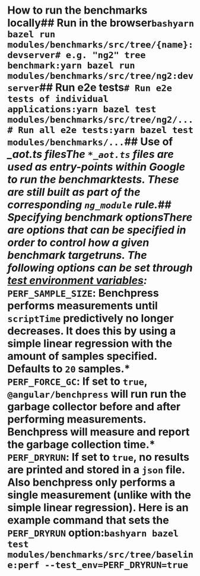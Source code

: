 # How to run the benchmarks locally## Run in the browser```bashyarn bazel run modules/benchmarks/src/tree/{name}:devserver# e.g. "ng2" tree benchmark:yarn bazel run modules/benchmarks/src/tree/ng2:devserver```## Run e2e tests```# Run e2e tests of individual applications:yarn bazel test modules/benchmarks/src/tree/ng2/...# Run all e2e tests:yarn bazel test modules/benchmarks/...```## Use of *_aot.ts filesThe `*_aot.ts` files are used as entry-points within Google to run the benchmarktests. These are still built as part of the corresponding `ng_module` rule.## Specifying benchmark optionsThere are options that can be specified in order to control how a given benchmark targetruns. The following options can be set through [test environment variables](https://docs.bazel.build/versions/master/command-line-reference.html#flag--test_env):* `PERF_SAMPLE_SIZE`: Benchpress performs measurements until `scriptTime` predictively no longer  decreases. It does this by using a simple linear regression with the amount of samples specified.  Defaults to `20` samples.* `PERF_FORCE_GC`: If set to `true`, `@angular/benchpress` will run run the garbage collector  before and after performing measurements. Benchpress will measure and report the garbage  collection time.* `PERF_DRYRUN`: If set to `true`, no results are printed and stored in a `json` file. Also  benchpress only performs a single measurement (unlike with the simple linear regression).  Here is an example command that sets the `PERF_DRYRUN` option:```bashyarn bazel test modules/benchmarks/src/tree/baseline:perf --test_env=PERF_DRYRUN=true```